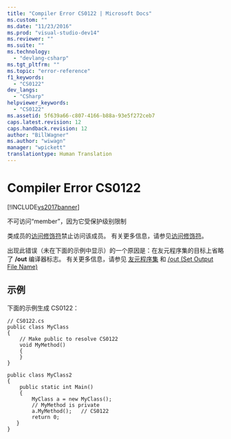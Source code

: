 ```yaml
---
title: "Compiler Error CS0122 | Microsoft Docs"
ms.custom: ""
ms.date: "11/23/2016"
ms.prod: "visual-studio-dev14"
ms.reviewer: ""
ms.suite: ""
ms.technology: 
  - "devlang-csharp"
ms.tgt_pltfrm: ""
ms.topic: "error-reference"
f1_keywords: 
  - "CS0122"
dev_langs: 
  - "CSharp"
helpviewer_keywords: 
  - "CS0122"
ms.assetid: 5f639a66-c807-4166-b88a-93e5f272ceb7
caps.latest.revision: 12
caps.handback.revision: 12
author: "BillWagner"
ms.author: "wiwagn"
manager: "wpickett"
translationtype: Human Translation
---
```

# Compiler Error CS0122
[!INCLUDE[vs2017banner](../../../csharp/includes/vs2017banner.md)]

不可访问“member”，因为它受保护级别限制  
  
 类成员的[访问修饰符](../../../csharp/language-reference/keywords/modifiers.md)禁止访问该成员。  有关更多信息，请参见[访问修饰符](../../../csharp/programming-guide/classes-and-structs/access-modifiers.md)。  
  
 出现此错误（未在下面的示例中显示）的一个原因是：在友元程序集的目标上省略了 **\/out** 编译器标志。  有关更多信息，请参见 [友元程序集](../Topic/Friend%20Assemblies%20\(C%23%20and%20Visual%20Basic\).md) 和 [\/out \(Set Output File Name\)](../../../csharp/language-reference/compiler-options/out-compiler-option.md)  
  
## 示例  
 下面的示例生成 CS0122：  
  
```  
// CS0122.cs  
public class MyClass  
{  
    // Make public to resolve CS0122  
    void MyMethod()  
    {  
    }  
}  
  
public class MyClass2  
{  
    public static int Main()  
    {  
        MyClass a = new MyClass();  
        // MyMethod is private  
        a.MyMethod();   // CS0122  
        return 0;  
   }  
}  
```